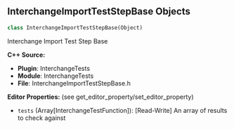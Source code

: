 ## InterchangeImportTestStepBase Objects

```python
class InterchangeImportTestStepBase(Object)
```

Interchange Import Test Step Base

**C++ Source:**

- **Plugin**: InterchangeTests
- **Module**: InterchangeTests
- **File**: InterchangeImportTestStepBase.h

**Editor Properties:** (see get_editor_property/set_editor_property)

- ``tests`` (Array[InterchangeTestFunction]):  [Read-Write] An array of results to check against

<a id="unreal.InterchangeImportTestStepImport"></a>